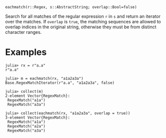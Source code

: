```
eachmatch(r::Regex, s::AbstractString; overlap::Bool=false)
```

Search for all matches of the regular expression `r` in `s` and return an iterator over the matches. If `overlap` is `true`, the matching sequences are allowed to overlap indices in the original string, otherwise they must be from distinct character ranges.

# Examples

```jldoctest
julia> rx = r"a.a"
r"a.a"

julia> m = eachmatch(rx, "a1a2a3a")
Base.RegexMatchIterator(r"a.a", "a1a2a3a", false)

julia> collect(m)
2-element Vector{RegexMatch}:
 RegexMatch("a1a")
 RegexMatch("a3a")

julia> collect(eachmatch(rx, "a1a2a3a", overlap = true))
3-element Vector{RegexMatch}:
 RegexMatch("a1a")
 RegexMatch("a2a")
 RegexMatch("a3a")
```
